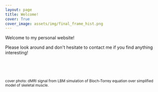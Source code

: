 ```yaml
---
layout: page
title: Welcome!
cover: True
cover_image: assets/img/final_frame_hist.png
---
```

Welcome to my personal website! 

Please look around and don't hesitate to contact me if you find anything interesting! 

&nbsp;

&nbsp;

<sub> cover photo: dMRI signal from LBM simulation of Bloch-Torrey equation over simplified model of skeletal muscle. </sub>

